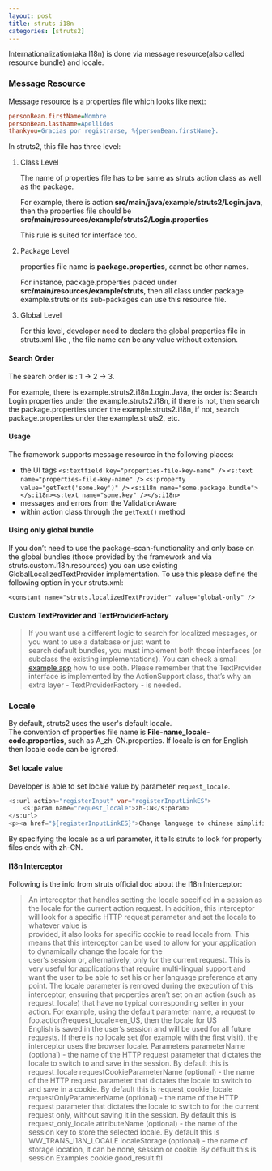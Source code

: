 ```yaml
---
layout: post
title: struts i18n
categories: [struts2]
---
```


Internationalization(aka I18n) is done via message resource(also called resource bundle) and locale.

### Message Resource

Message resource is a properties file which looks like next:

```INI
personBean.firstName=Nombre
personBean.lastName=Apellidos
thankyou=Gracias por registrarse, %{personBean.firstName}. 
```

In struts2, this file has three level:

1. Class Level

   The name of properties file has to be same as struts action class as well as the package.
   
   For example, there is action **src/main/java/example/struts2/Login.java**, then the properties file should be
   **src/main/resources/example/struts2/Login.properties**
   
   This rule is suited for interface too.
   
2. Package Level

   properties file name is **package.properties**, cannot be other names.
   
   For instance, package.properties placed under **src/main/resources/example/struts**, then all class under package  
   example.struts or its sub-packages can use this resource file.

3. Global Level

   For this level, developer need to declare the global properties file in struts.xml like
   **<constant name="struts.custom.i18n.resources" value="properties-file-name" />**, the file name can be any value without 
   extension.

#### Search Order

   The search order is : 1 -> 2 -> 3.
    
   For example, there is example.struts2.i18n.Login.Java, the order is:
   Search Login.properties under the example.struts2.i18n, if there is not, then search the package.properties under the
   example.struts2.i18n, if not, search package.properties under the example.struts2, etc.
    
#### Usage

   The framework supports message resource in the following places:
   
   - the UI tags
     `<s:textfield key="properties-file-key-name" />`
     `<s:text name="properties-file-key-name" />`
     `<s:property value="getText('some.key')" />`
     `<s:i18n name="some.package.bundle"></s:i18n><s:text name="some.key" /></s:i18n>`
   - messages and errors from the ValidationAware
   - within action class through the `getText()` method
   
#### Using only global bundle

   If you don’t need to use the package-scan-functionality and only base on the global bundles (those provided by the 
   framework and via struts.custom.i18n.resources) you can use existing GlobalLocalizedTextProvider implementation. 
   To use this please define the following option in your struts.xml:

   `<constant name="struts.localizedTextProvider" value="global-only" />`
   
#### Custom TextProvider and TextProviderFactory

   > If you want use a different logic to search for localized messages, or you want to use a database or just want to  
   search default bundles, you must implement both those interfaces (or subclass the existing implementations). You can 
   check a small [example app](https://github.com/apache/struts-examples/tree/master/text-provider) how to use both. 
   Please remember that the TextProvider interface is implemented by the 
   ActionSupport class, that’s why an extra layer - TextProviderFactory - is needed.
   
### Locale

   By default, struts2 uses the user's default locale.  
   The convention of properties file name is **File-name_locale-code.properties**, such as A_zh-CN.properties.
   If locale is en for English then locale code can be ignored.
   
#### Set locale value

   Developer is able to set locale value by parameter `request_locale`.
   
   ```Java Server Pages
   <s:url action="registerInput" var="registerInputLinkES">
       <s:param name="request_locale">zh-CN</s:param>
   </s:url>
   <p><a href="${registerInputLinkES}">Change language to chinese simplified</a> </p>
   ```
   
   By specifying the locale as a url parameter, it tells struts to look for property files ends with zh-CN.
   
#### I18n Interceptor

   Following is the info from struts official doc about the I18n Interceptor:
   > An interceptor that handles setting the locale specified in a session as the locale for the current action request. 
     In addition, this interceptor will look for a specific HTTP request parameter and set the locale to whatever value is  
    provided, it also looks for specific cookie to read locale from. 
    This means that this interceptor can be used to allow for your application to dynamically change the locale for the  
    user’s session or, alternatively, only for the current request. 
    This is very useful for applications that require multi-lingual support and want the user to be able to set his 
    or her language preference at any point. 
    The locale parameter is removed during the execution of this interceptor, 
    ensuring that properties aren’t set on an action (such as request_locale) that have no typical corresponding setter in 
    your action.
    For example, using the default parameter name, a request to foo.action?request_locale=en_US, then the locale for US  
    English is saved in the user’s session and will be used for all future requests. If there is no locale set (for example 
    with the first visit), the interceptor uses the browser locale.
    Parameters
    parameterName (optional) - the name of the HTTP request parameter that dictates the locale to switch to and save in the     session. By default this is request_locale
    requestCookieParameterName (optional) - the name of the HTTP request parameter that dictates the locale to switch to and     save in a cookie. By default this is request_cookie_locale
    requestOnlyParameterName (optional) - the name of the HTTP request parameter that dictates the locale to switch to for       the current request only, without saving it in the session. By default this is request_only_locale
    attributeName (optional) - the name of the session key to store the selected locale. By default this is   
    WW_TRANS_I18N_LOCALE
    localeStorage (optional) - the name of storage location, it can be none, session or cookie. By default this is session
    Examples
    <interceptor name="i18nCookie" class="org.apache.struts2.interceptor.I18nInterceptor"/>
    <action name="someAction" class="com.examples.SomeAction">
        <interceptor-ref name="i18nCookie">
            <param name="localeStorage">cookie</param>
        </interceptor-ref>
        <interceptor-ref name="basicStack"/>
        <result name="success">good_result.ftl</result>
    </action>
